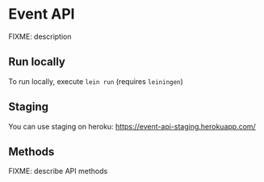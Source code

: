 # Event API

FIXME: description

## Run locally

To run locally, execute `lein run` (requires `leiningen`)

## Staging

You can use staging on heroku: https://event-api-staging.herokuapp.com/

## Methods

FIXME: describe API methods
